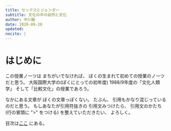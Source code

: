 ```yaml
---
title: セックスとジェンダー
subtitle: 文化の中の自然と文化
author: 中川敏
date: 2020-09-20
updated:
nocite: |
---
```



# はじめに

この授業ノーツは
まちがいでなければ、
ぼくの生まれて初めての授業のノーツだと思う。
大阪国際大学の(ぼくにとっての初年度)
1988/9年度の「文化人類学」
そして「比較文化」の授業であろう。

なかにある文章が
ぼくの文章っぽくない。
たぶん、
引用もかなり混じっているのだと思う。
もしあなたが引用符抜きの
引用文みつけたら、
引用文のかたち 
(行の冒頭に "\>" をつける) を整えていただきたい、
よろしく。

目次は[ここ](index.md) にある。

